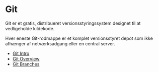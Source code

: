 # Git
Git er et gratis, distribueret versionsstyringssystem designet til at vedligeholde kildekode. 

Hver eneste Git-rodmappe er et komplet versionsstyret depot som ikke afhænger af netværksadgang eller en central server.

* [Git Intro](git.md)
* [Git Overview](gitoverview.md)
* [Git Branches](git_branches.md)
